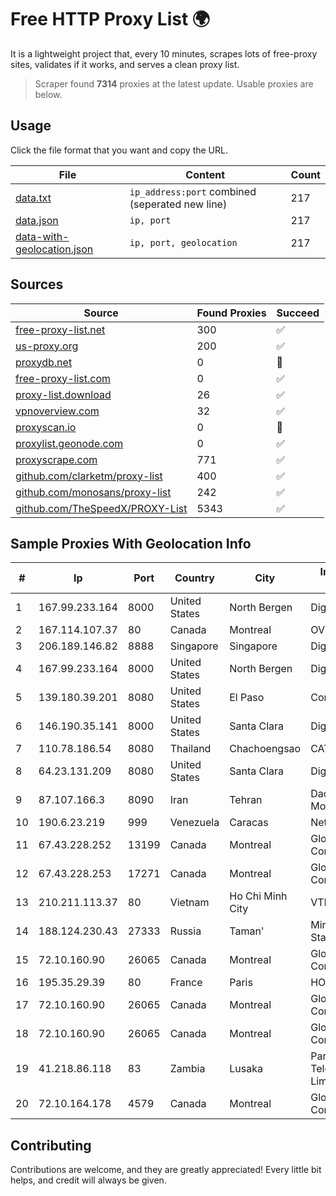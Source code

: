 
# Free HTTP Proxy List 🌍

It is a lightweight project that, every 10 minutes, scrapes lots of free-proxy sites, validates if it works, and serves a clean proxy list.


> Scraper found **7314** proxies at the latest update. Usable proxies are below.

## Usage

Click the file format that you want and copy the URL.


|File|Content|Count|
|----|-------|-----|
|[data.txt](https://raw.githubusercontent.com/themiralay/Proxy-List-World/master/data.txt)|`ip_address:port` combined (seperated new line)|217|
|[data.json](https://raw.githubusercontent.com/themiralay/Proxy-List-World/master/data.json)|`ip, port`|217|
|[data-with-geolocation.json](https://raw.githubusercontent.com/themiralay/Proxy-List-World/master/data-with-geolocation.json)|`ip, port, geolocation`|217|

## Sources

|Source|Found Proxies|Succeed|
|------|-------------|-------|
|[free-proxy-list.net](https://free-proxy-list.net)|300|✅|
|[us-proxy.org](https://www.us-proxy.org)|200|✅|
|[proxydb.net](http://proxydb.net)|0|🚫|
|[free-proxy-list.com](https://free-proxy-list.com/?page=&port=&type%5B%5D=http&type%5B%5D=https&up_time=0&search=Search)|0|✅|
|[proxy-list.download](https://www.proxy-list.download/HTTP)|26|✅|
|[vpnoverview.com](https://vpnoverview.com/privacy/anonymous-browsing/free-proxy-servers)|32|✅|
|[proxyscan.io](https://www.proxyscan.io)|0|🚫|
|[proxylist.geonode.com](https://proxylist.geonode.com/api/proxy-list?limit=300&page=1&sort_by=lastChecked&sort_type=desc&protocols=http,https)|0|✅|
|[proxyscrape.com](https://api.proxyscrape.com/v2/?request=displayproxies&protocol=http&timeout=10000&country=all&ssl=all&anonymity=all)|771|✅|
|[github.com/clarketm/proxy-list](https://raw.githubusercontent.com/clarketm/proxy-list/master/proxy-list-raw.txt)|400|✅|
|[github.com/monosans/proxy-list](https://raw.githubusercontent.com/monosans/proxy-list/main/proxies/http.txt)|242|✅|
|[github.com/TheSpeedX/PROXY-List](https://raw.githubusercontent.com/TheSpeedX/PROXY-List/master/http.txt)|5343|✅|


## Sample Proxies With Geolocation Info

|#|Ip|Port|Country|City|Internet Service Provider|
|-|--|----|-------|----|-------------------------|
|1|167.99.233.164|8000|United States|North Bergen|DigitalOcean, LLC|
|2|167.114.107.37|80|Canada|Montreal|OVH SAS|
|3|206.189.146.82|8888|Singapore|Singapore|DigitalOcean, LLC|
|4|167.99.233.164|8000|United States|North Bergen|DigitalOcean, LLC|
|5|139.180.39.201|8080|United States|El Paso|Conterra|
|6|146.190.35.141|8000|United States|Santa Clara|DigitalOcean, LLC|
|7|110.78.186.54|8080|Thailand|Chachoengsao|CAT-BB|
|8|64.23.131.209|8080|United States|Santa Clara|DigitalOcean, LLC|
|9|87.107.166.3|8090|Iran|Tehran|Dade Pardazi Mobinhost Co LTD|
|10|190.6.23.219|999|Venezuela|Caracas|Net Uno|
|11|67.43.228.252|13199|Canada|Montreal|GloboTech Communications|
|12|67.43.228.253|17271|Canada|Montreal|GloboTech Communications|
|13|210.211.113.37|80|Vietnam|Ho Chi Minh City|VTDC|
|14|188.124.230.43|27333|Russia|Taman'|Miranda-Media B2C Static # 5|
|15|72.10.160.90|26065|Canada|Montreal|GloboTech Communications|
|16|195.35.29.39|80|France|Paris|HOSTINGER FR|
|17|72.10.160.90|26065|Canada|Montreal|GloboTech Communications|
|18|72.10.160.90|26065|Canada|Montreal|GloboTech Communications|
|19|41.218.86.118|83|Zambia|Lusaka|Paratus Telecommunications Limited|
|20|72.10.164.178|4579|Canada|Montreal|GloboTech Communications|



## Contributing

Contributions are welcome, and they are greatly appreciated! Every
little bit helps, and credit will always be given.

